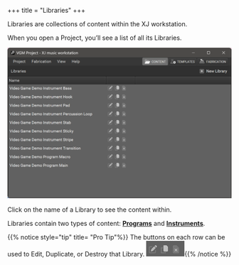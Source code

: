 +++
title = "Libraries"
+++


Libraries are collections of content within the XJ workstation.

When you open a Project, you’ll see a list of all its Libraries.

![Libraries](libraries.png)

Click on the name of a Library to see the content within.

Libraries contain two types of content: [**Programs**](/getting-started/Programs/) and [**Instruments**](/getting-started/Instruments/_index.en.md).


{{% notice style="tip" title= "Pro Tip"%}}
The buttons on each row can be used
to Edit, Duplicate, or Destroy that Library.
![Libraries Buttons](librariesbuttons.png){{% /notice %}}